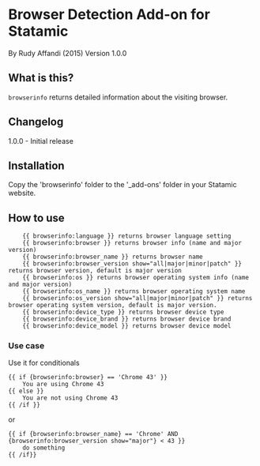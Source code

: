 
# Browser Detection Add-on for Statamic
By Rudy Affandi (2015)
Version 1.0.0

## What is this?
`browserinfo` returns detailed information about the visiting browser.

## Changelog
1.0.0 - Initial release

## Installation
Copy the 'browserinfo' folder to the '_add-ons' folder in your Statamic website.

## How to use
```
    {{ browserinfo:language }} returns browser language setting
    {{ browserinfo:browser }} returns browser info (name and major version)
    {{ browserinfo:browser_name }} returns browser name
    {{ browserinfo:browser_version show="all|major|minor|patch" }} returns browser version, default is major version
    {{ browserinfo:os }} returns browser operating system info (name and major version)
    {{ browserinfo:os_name }} returns browser operating system name
    {{ browserinfo:os_version show="all|major|minor|patch" }} returns browser operating system version, default is major version.
    {{ browserinfo:device_type }} returns browser device type
    {{ browserinfo:device_brand }} returns browser device brand
    {{ browserinfo:device_model }} returns browser device model
```

### Use case

Use it for conditionals
```
{{ if {browserinfo:browser} == 'Chrome 43' }}
	You are using Chrome 43
{{ else }}
	You are not using Chrome 43
{{ /if }}
```
or
```
{{ if {browserinfo:browser_name} == 'Chrome' AND {browserinfo:browser_version show="major"} < 43 }}
	do something
{{ /if}}
```